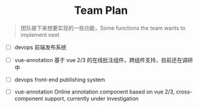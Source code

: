 <h1 align="center">
	Team Plan
</h1>

> 团队接下来想要实现的一些功能，Some functions the team wants to implement next

 - [ ] devops 前端发布系统
 - [ ] vue-annotation 基于 vue 2/3 的在线批注组件，跨组件支持，目前还在调研中
 
 
 - [ ] devops front-end publishing system
 - [ ] vue-annotation Online annotation component based on vue 2/3, cross-component support, currently under investigation
